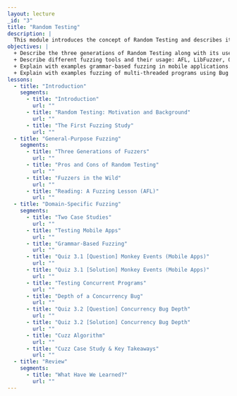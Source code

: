```yaml
---
layout: lecture
_id: "3"
title: "Random Testing"
description: |
  This module introduces the concept of Random Testing and describes its evolution over three generations from its inception to today’s sophisticated fuzzers. You will learn about general-purpose fuzzers, their strengths and limitations, and how to effectively apply them to uncover crashing bugs and security vulnerabilities. You’ll also learn how the random testing paradigm is adapted to test programs in two important domains, mobile applications and multi-threaded programs, and how it can provide a probabilistic worst-case guarantee on finding concurrency bugs.
objectives: |
  + Describe the three generations of Random Testing along with its uses and pros and cons.
  + Describe different fuzzing tools and their usage: AFL, LibFuzzer, OSS Fuzz, and ClusterFuzz.
  + Explain with examples grammar-based fuzzing in mobile applications.
  + Explain with examples fuzzing of multi-threaded programs using Bug Depth, the Cuzz algorithm, and its probabilistic guarantee.
lessons:
  - title: "Introduction"
    segments:
      - title: "Introduction"
        url: ""
      - title: "Random Testing: Motivation and Background"
        url: ""
      - title: "The First Fuzzing Study"
        url: ""
  - title: "General-Purpose Fuzzing"
    segments:
      - title: "Three Generations of Fuzzers"
        url: ""
      - title: "Pros and Cons of Random Testing"
        url: ""
      - title: "Fuzzers in the Wild"
        url: ""
      - title: "Reading: A Fuzzing Lesson (AFL)"
        url: ""
  - title: "Domain-Specific Fuzzing"
    segments:
      - title: "Two Case Studies"
        url: ""
      - title: "Testing Mobile Apps"
        url: ""
      - title: "Grammar-Based Fuzzing"
        url: ""
      - title: "Quiz 3.1 [Question] Monkey Events (Mobile Apps)"
        url: ""
      - title: "Quiz 3.1 [Solution] Monkey Events (Mobile Apps)"
        url: ""
      - title: "Testing Concurrent Programs"
        url: ""
      - title: "Depth of a Concurrency Bug"
        url: ""
      - title: "Quiz 3.2 [Question] Concurrency Bug Depth"
        url: ""
      - title: "Quiz 3.2 [Solution] Concurrency Bug Depth"
        url: ""
      - title: "Cuzz Algorithm"
        url: ""
      - title: "Cuzz Case Study & Key Takeaways"
        url: ""
  - title: "Review"
    segments:
      - title: "What Have We Learned?"
        url: ""
---
```

